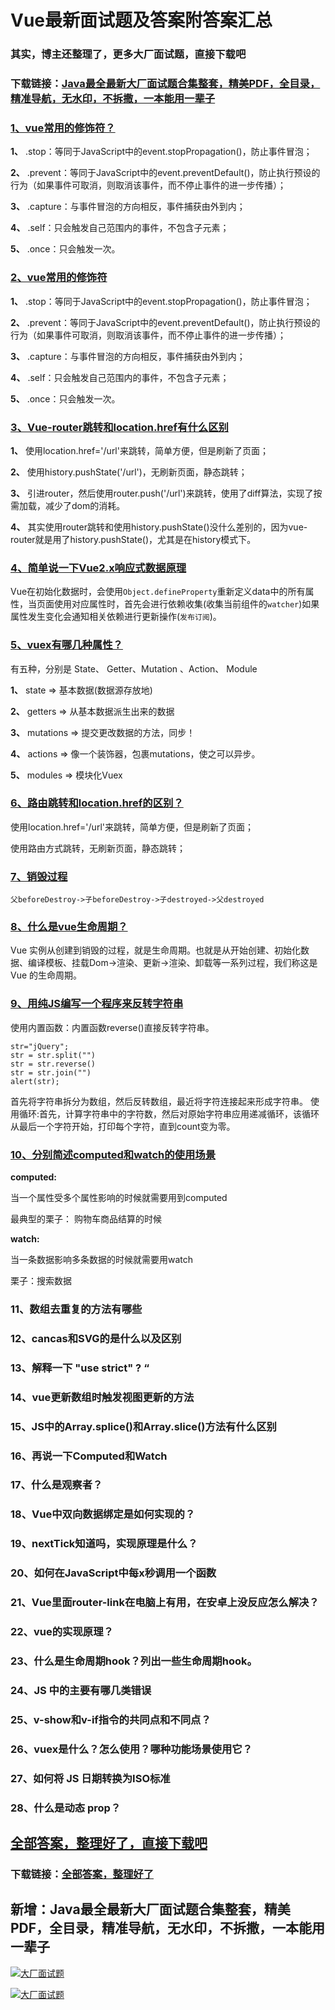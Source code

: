 # Vue最新面试题及答案附答案汇总

### 其实，博主还整理了，更多大厂面试题，直接下载吧

### 下载链接：[Java最全最新大厂面试题合集整套，精美PDF，全目录，精准导航，无水印，不拆撒，一本能用一辈子](https://github.com/liantengda/JavaEngineerBooks/blob/master/docs/index.md)



### [1、vue常用的修饰符？](https://github.com/liantengda/JavaEngineerBooks/blob/master/docs/Vue/Vue最新面试题及答案附答案汇总.md#1vue常用的修饰符)  


**1、** .stop：等同于JavaScript中的event.stopPropagation()，防止事件冒泡；

**2、** .prevent：等同于JavaScript中的event.preventDefault()，防止执行预设的行为（如果事件可取消，则取消该事件，而不停止事件的进一步传播）；

**3、** .capture：与事件冒泡的方向相反，事件捕获由外到内；

**4、** .self：只会触发自己范围内的事件，不包含子元素；

**5、** .once：只会触发一次。


### [2、vue常用的修饰符](https://github.com/liantengda/JavaEngineerBooks/blob/master/docs/Vue/Vue最新面试题及答案附答案汇总.md#2vue常用的修饰符)  


**1、** .stop：等同于JavaScript中的event.stopPropagation()，防止事件冒泡；

**2、** .prevent：等同于JavaScript中的event.preventDefault()，防止执行预设的行为（如果事件可取消，则取消该事件，而不停止事件的进一步传播）；

**3、** .capture：与事件冒泡的方向相反，事件捕获由外到内；

**4、** .self：只会触发自己范围内的事件，不包含子元素；

**5、** .once：只会触发一次。


### [3、Vue-router跳转和location.href有什么区别](https://github.com/liantengda/JavaEngineerBooks/blob/master/docs/Vue/Vue最新面试题及答案附答案汇总.md#3vue-router跳转和locationhref有什么区别)  


**1、** 使用location.href='/url'来跳转，简单方便，但是刷新了页面；

**2、** 使用history.pushState('/url')，无刷新页面，静态跳转；

**3、** 引进router，然后使用router.push('/url')来跳转，使用了diff算法，实现了按需加载，减少了dom的消耗。

**4、** 其实使用router跳转和使用history.pushState()没什么差别的，因为vue-router就是用了history.pushState()，尤其是在history模式下。


### [4、简单说一下Vue2.x响应式数据原理](https://github.com/liantengda/JavaEngineerBooks/blob/master/docs/Vue/Vue最新面试题及答案附答案汇总.md#4简单说一下vue2x响应式数据原理)  


Vue在初始化数据时，会使用`Object.defineProperty`重新定义data中的所有属性，当页面使用对应属性时，首先会进行依赖收集(收集当前组件的`watcher`)如果属性发生变化会通知相关依赖进行更新操作(`发布订阅`)。


### [5、vuex有哪几种属性？](https://github.com/liantengda/JavaEngineerBooks/blob/master/docs/Vue/Vue最新面试题及答案附答案汇总.md#5vuex有哪几种属性)  


有五种，分别是 State、 Getter、Mutation 、Action、 Module

**1、** state => 基本数据(数据源存放地)

**2、** getters => 从基本数据派生出来的数据

**3、** mutations => 提交更改数据的方法，同步！

**4、** actions => 像一个装饰器，包裹mutations，使之可以异步。

**5、** modules => 模块化Vuex


### [6、路由跳转和location.href的区别？](https://github.com/liantengda/JavaEngineerBooks/blob/master/docs/Vue/Vue最新面试题及答案附答案汇总.md#6路由跳转和locationhref的区别)  


使用location.href='/url'来跳转，简单方便，但是刷新了页面；

使用路由方式跳转，无刷新页面，静态跳转；


### [7、销毁过程](https://github.com/liantengda/JavaEngineerBooks/blob/master/docs/Vue/Vue最新面试题及答案附答案汇总.md#7销毁过程)  


`父beforeDestroy->子beforeDestroy->子destroyed->父destroyed`


### [8、什么是vue生命周期？](https://github.com/liantengda/JavaEngineerBooks/blob/master/docs/Vue/Vue最新面试题及答案附答案汇总.md#8什么是vue生命周期)  


Vue 实例从创建到销毁的过程，就是生命周期。也就是从开始创建、初始化数据、编译模板、挂载Dom→渲染、更新→渲染、卸载等一系列过程，我们称这是 Vue 的生命周期。


### [9、用纯JS编写一个程序来反转字符串](https://github.com/liantengda/JavaEngineerBooks/blob/master/docs/Vue/Vue最新面试题及答案附答案汇总.md#9用纯js编写一个程序来反转字符串)  


使用内置函数：内置函数reverse()直接反转字符串。

```
str="jQuery";
str = str.split("")
str = str.reverse()
str = str.join("")
alert(str);
```

首先将字符串拆分为数组，然后反转数组，最近将字符连接起来形成字符串。 使用循环:首先，计算字符串中的字符数，然后对原始字符串应用递减循环，该循环从最后一个字符开始，打印每个字符，直到count变为零。


### [10、分别简述computed和watch的使用场景](https://github.com/liantengda/JavaEngineerBooks/blob/master/docs/Vue/Vue最新面试题及答案附答案汇总.md#10分别简述computed和watch的使用场景)  


**computed:**

当一个属性受多个属性影响的时候就需要用到computed

最典型的栗子： 购物车商品结算的时候

**watch:**

当一条数据影响多条数据的时候就需要用watch

栗子：搜索数据


### 11、数组去重复的方法有哪些
### 12、cancas和SVG的是什么以及区别
### 13、解释一下 "use strict" ? “
### 14、vue更新数组时触发视图更新的方法
### 15、JS中的Array.splice()和Array.slice()方法有什么区别
### 16、再说一下Computed和Watch
### 17、什么是观察者？
### 18、Vue中双向数据绑定是如何实现的？
### 19、nextTick知道吗，实现原理是什么？
### 20、如何在JavaScript中每x秒调用一个函数
### 21、Vue里面router-link在电脑上有用，在安卓上没反应怎么解决？
### 22、vue的实现原理？
### 23、什么是生命周期hook？列出一些生命周期hook。
### 24、JS 中的主要有哪几类错误
### 25、v-show和v-if指令的共同点和不同点？
### 26、vuex是什么？怎么使用？哪种功能场景使用它？
### 27、如何将 JS 日期转换为ISO标准
### 28、什么是动态 prop？




## [全部答案，整理好了，直接下载吧](https://github.com/liantengda/JavaEngineerBooks/blob/master/docs/daan.md)

### 下载链接：[全部答案，整理好了](https://github.com/liantengda/JavaEngineerBooks/blob/master/docs/daan.md)




## 新增：Java最全最新大厂面试题合集整套，精美PDF，全目录，精准导航，无水印，不拆撒，一本能用一辈子

[![大厂面试题](http://shasengbufa.com/img/1.jpg "叶子创业记")](http://shasengbufa.com/img/wechat.jpg "叶子创业记")

[![大厂面试题](http://shasengbufa.com/img/wechat.jpg "叶子创业记")](http://shasengbufa.com/img/wechat.jpg "叶子创业记")
